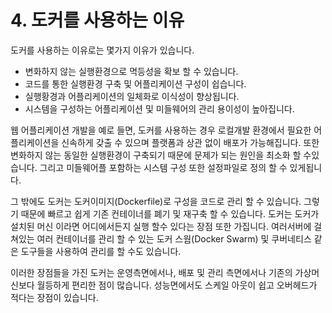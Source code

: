 # 4. 도커를 사용하는 이유

도커를 사용하는 이유로는 몇가지 이유가 있습니다.

* 변화하지 않는 실행환경으로 멱등성을 확보 할 수 있습니다.
* 코드를 통한 실행환경 구축 및 어플리케이션 구성이 쉽습니다.
* 실행황경과 어플리케이션의 일체화로 이식성이 향상됩니다.
* 시스템을 구성하는 어플리케이션 및 미들웨어의 관리 용이성이 높아집니다.

웹 어플리케이션 개발을 예로 들면, 도커를 사용하는 경우 로컬개발 환경에서 필요한 어플리케이션을 신속하게 갖출 수 있으며 플랫폼과 상관 없이 배포가 가능해집니다. 또한 변화하지 않는 동일한 실행환경이 구축되기 때문에 문제가 되는 원인을 최소화 할 수있습니다. 그리고 미들웨어플 포함하는 시스템 구성 또한 설정파일로 정의 할 수 있게됩니다.

그 밖에도 도커는 도커이미지\(Dockerfile\)로 구성을 코드로 관리 할 수 있습니다. 그렇기 때문에 빠르고 쉽게 기존 컨테이너를 폐기 및 재구축 할 수 있습니다. 도커는 도커가 설치된 머신 이라면 어디에서든지 실행 할수 있다는 장점 또한 가집니다. 여러서버에 걸쳐있는 여러 컨테이너를 관리 할 수 있는 도커 스웜\(Docker Swarm\) 및 쿠버네티스 같은 도구들을 사용하여 관리를 할 수도 있습니다.

이러한 장점들을 가진 도커는 운영측면에서나, 배포 및 관리 측면에서나 기존의 가상머신보다 월등하게 편리한 점이 많습니다. 성능면에서도 스케일 아웃이 쉽고 오버헤드가 적다는 장점이 있습니다.


